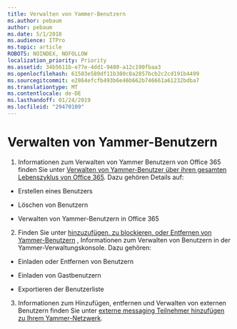 ```yaml
---
title: Verwalten von Yammer-Benutzern
ms.author: pebaum
author: pebaum
ms.date: 5/1/2018
ms.audience: ITPro
ms.topic: article
ROBOTS: NOINDEX, NOFOLLOW
localization_priority: Priority
ms.assetid: 34b5611b-e77e-4dd1-9480-a12c190fbaa3
ms.openlocfilehash: 61503e589df11b380c8a2857bcb2c2cd191b4499
ms.sourcegitcommit: e2864efcfb493b6e46b662b746661a61232bdba7
ms.translationtype: MT
ms.contentlocale: de-DE
ms.lasthandoff: 01/24/2019
ms.locfileid: "29470109"
---
```

# <a name="managing-yammer-users"></a>Verwalten von Yammer-Benutzern

1. Informationen zum Verwalten von Yammer Benutzern von Office 365 finden Sie unter [Verwalten von Yammer-Benutzer über ihren gesamten Lebenszyklus von Office 365](https://support.office.com/article/6c4c8fff-6444-404a-bffc-f9da0bcc3039). Dazu gehören Details auf:
    
  - Erstellen eines Benutzers
    
  - Löschen von Benutzern
    
  - Verwalten von Yammer-Benutzern in Office 365
    
2. Finden Sie unter [hinzuzufügen, zu blockieren, oder Entfernen von Yammer-Benutzern](http://alchemyportal.azurewebsites.net/Rule/ManageYammer%20users%20across%20their%20lifecycle%20from%20Office%20365) , Informationen zum Verwalten von Benutzern in der Yammer-Verwaltungskonsole. Dazu gehören: 
    
  - Einladen oder Entfernen von Benutzern
    
  - Einladen von Gastbenutzern
    
  - Exportieren der Benutzerliste
    
3. Informationen zum Hinzufügen, entfernen und Verwalten von externen Benutzern finden Sie unter [externe messaging Teilnehmer hinzufügen zu Ihrem Yammer-Netzwerk](https://support.office.com/article/423653bb-86b2-4eac-9d7e-dca121f7c16c).
    

